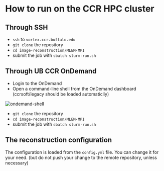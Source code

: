 # How to run on the CCR HPC cluster
## Through SSH
  - ```ssh``` to ```vortex.ccr.buffalo.edu```
  - ```git clone``` the repository
  - ```cd image-reconstruction/MLEM-MPI```
  - submit the job with ```sbatch slurm-run.sh```
## Through UB CCR OnDemand
  - Login to the OnDemand
  - Open a command-line shell from the OnDemand dashboard (ccrsoft/legacy should be loaded automaticlly)
    
  ![ondemand-shell](https://github.com/UB-SPEBT/image-reconstruction/assets/48816609/9081346d-a3c5-4f28-bf2e-4d87beabe52a)

  - ```git clone``` the repository
  - ```cd image-reconstruction/MLEM-MPI```
  - submit the job with ```sbatch slurm-run.sh```

## The reconstruction configuration
The configuration is loaded from the ```config.yml``` file. You can change it for your need.
 (but do not push your change to the remote repository, unless necessary) 


